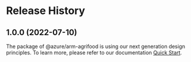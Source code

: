# Release History
    
## 1.0.0 (2022-07-10)

The package of @azure/arm-agrifood is using our next generation design principles. To learn more, please refer to our documentation [Quick Start](https://aka.ms/js-track2-quickstart).
